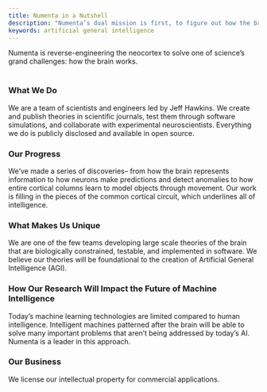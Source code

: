 ```yaml
---
title: Numenta in a Nutshell
description: "Numenta’s dual mission is first, to figure out how the brain works and second, to enable technology based on those principles, paving the way for the creation of Artificial General Intelligence (AGI). The team develops large scale brain theories that are testable and implemented in software."
keywords: artificial general intelligence
---
```


Numenta is reverse-engineering the neocortex to solve one of science’s grand challenges: how the brain works.
<br/><br/>

### What We Do

We are a team of scientists and engineers led by Jeff Hawkins. We create and publish theories in scientific journals, test them through software simulations, and collaborate with experimental neuroscientists. Everything we do is publicly disclosed and available in open source.

### Our Progress

We’ve made a series of discoveries– from how the brain represents information to how neurons make predictions and detect anomalies to how entire cortical columns learn to model objects through movement. Our work is filling in the pieces of the common cortical circuit, which underlines all of intelligence.

### What Makes Us Unique

We are one of the few teams developing large scale theories of the brain that are biologically constrained, testable, and implemented in software. We believe our theories will be foundational to the creation of Artificial General Intelligence (AGI).

### How Our Research Will Impact the Future of Machine Intelligence

Today’s machine learning technologies are limited compared to human intelligence. Intelligent machines patterned after the brain will be able to solve many important problems that aren’t being addressed by today’s AI. Numenta is a leader in this approach.

### Our Business

We license our intellectual property for commercial applications.

